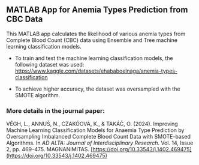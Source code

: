 ## MATLAB App for Anemia Types Prediction from CBC Data

This MATLAB app calculates the likelihood of various anemia types from Complete Blood Count (CBC) data using Ensemble and Tree machine learning classification models. 

- To train and test the machine learning classification models, the following dataset was used: https://www.kaggle.com/datasets/ehababoelnaga/anemia-types-classification

- To achieve higher accuracy, the dataset was oversampled with the SMOTE algorithm.

### More details in the journal paper:
VÉGH, L., ANNUŠ, N., CZAKÓOVÁ, K., & TAKÁČ, O. (2024). Improving Machine Learning Classification Models for Anaemia Type Prediction by Oversampling Imbalanced Complete Blood Count Data with SMOTE-based Algorithms. In *AD ALTA: Journal of Interdisciplinary Research*. Vol. 14, Issue 2, pp. 469–475. MAGNANIMITAS. [https://doi.org/10.33543/j.1402.469475](https://doi.org/10.33543/j.1402.469475)
